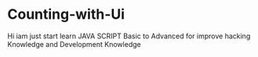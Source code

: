 # Counting-with-Ui
Hi iam just start learn JAVA SCRIPT Basic to Advanced for improve hacking Knowledge and Development Knowledge
